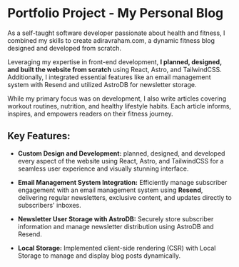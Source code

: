 # Portfolio Project - My Personal Blog

As a self-taught software developer passionate about health and fitness, I combined my skills to create adiravraham.com, a dynamic fitness blog designed and developed from scratch.

Leveraging my expertise in front-end development, **I planned, designed, and built the website from scratch** using React, Astro, and TailwindCSS.
Additionally, I integrated essential features like an email management system with Resend and utilized AstroDB for newsletter storage. 

While my primary focus was on development, I also write articles covering workout routines, nutrition, and healthy lifestyle habits. Each article informs, inspires, and empowers readers on their fitness journey.

## Key Features:

- **Custom Design and Development:** planned, designed, and developed every aspect of the website using React, Astro, and TailwindCSS for a seamless user experience and visually stunning interface.

- **Email Management System Integration:** Efficiently manage subscriber engagement with an email management system using **Resend**, delivering regular newsletters, exclusive content, and updates directly to subscribers' inboxes.

- **Newsletter User Storage with AstroDB:** Securely store subscriber information and manage newsletter distribution using AstroDB and Resend.

- **Local Storage:** Implemented client-side rendering (CSR) with Local Storage to manage and display blog posts dynamically.
